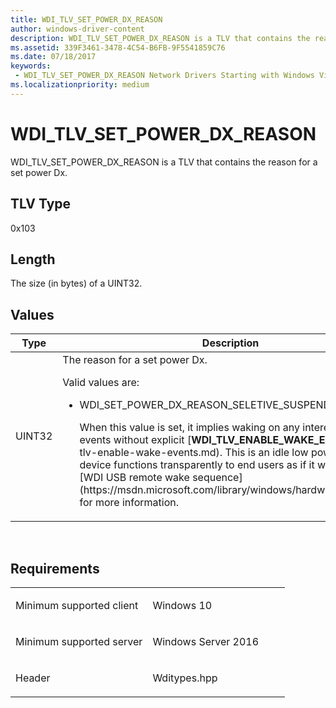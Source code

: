 ```yaml
---
title: WDI_TLV_SET_POWER_DX_REASON
author: windows-driver-content
description: WDI_TLV_SET_POWER_DX_REASON is a TLV that contains the reason for a set power Dx.
ms.assetid: 339F3461-3478-4C54-B6FB-9F5541859C76
ms.date: 07/18/2017
keywords:
 - WDI_TLV_SET_POWER_DX_REASON Network Drivers Starting with Windows Vista
ms.localizationpriority: medium
---
```


# WDI\_TLV\_SET\_POWER\_DX\_REASON


WDI\_TLV\_SET\_POWER\_DX\_REASON is a TLV that contains the reason for a set power Dx.

## TLV Type


0x103

## Length


The size (in bytes) of a UINT32.

## Values


<table>
<colgroup>
<col width="50%" />
<col width="50%" />
</colgroup>
<thead>
<tr class="header">
<th>Type</th>
<th>Description</th>
</tr>
</thead>
<tbody>
<tr class="odd">
<td>UINT32</td>
<td>The reason for a set power Dx.
<p>Valid values are:</p>
<ul>
<li><p>WDI_SET_POWER_DX_REASON_SELETIVE_SUSPEND (1)</p>
<p>When this value is set, it implies waking on any interesting external events without explicit [<strong>WDI_TLV_ENABLE_WAKE_EVENTS</strong>](wdi-tlv-enable-wake-events.md). This is an idle low power where the device functions transparently to end users as if it were in D0. See [WDI USB remote wake sequence](https://msdn.microsoft.com/library/windows/hardware/mt269159) for more information.</p></li>
</ul></td>
</tr>
</tbody>
</table>

 

Requirements
------------

<table>
<colgroup>
<col width="50%" />
<col width="50%" />
</colgroup>
<tbody>
<tr class="odd">
<td><p>Minimum supported client</p></td>
<td><p>Windows 10</p></td>
</tr>
<tr class="even">
<td><p>Minimum supported server</p></td>
<td><p>Windows Server 2016</p></td>
</tr>
<tr class="odd">
<td><p>Header</p></td>
<td>Wditypes.hpp</td>
</tr>
</tbody>
</table>

 

 




